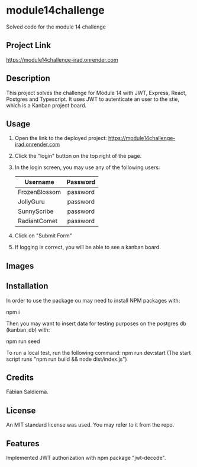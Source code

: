 # module14challenge
Solved code for the module 14 challenge

## Project Link
https://module14challenge-irad.onrender.com

## Description
This project solves the challenge for Module 14 with JWT, Express, React, Postgres and Typescript. It uses JWT to autenticate an user to the stie, which is a Kanban project board.

## Usage
1. Open the link to the deployed project: https://module14challenge-irad.onrender.com
2. Click the "login" button on the top right of the page.
3. In the login screen, you may use any of the following users:
   
     | Username      |  Password     |
     | ------------- |:-------------:|
     | FrozenBlossom |  password     | 
     | JollyGuru     |  password     |
     | SunnyScribe   |  password     | 
     | RadiantComet  |  password     |

4. Click on "Submit Form"
5. If logging is correct, you will be able to see a kanban board.

## Images

[login]: https://github.com/FabianSaldierna/module14challenge/blob/cc46aaff6562ea624cdc84711c0af36e95e94214/login_no_token.png "The login page"
[userLoggedIn]: (https://github.com/FabianSaldierna/module14challenge/blob/b5418296a0bfec9c0e2804bab5c7ac290784906a/user_logged_in.png) "A logged-in user"

## Installation
In order to use the package ou may need to install NPM packages with:

  npm i

Then you may want to insert data for testing purposes on the postgres db (kanban_db) with:

  npm run seed

To run a local test, run the following command: npm run dev:start (The start script runs "npm run build && node dist/index.js")

## Credits
Fabian Saldierna.

## License
An MIT standard license was used. You may refer to it from the repo.

## Features
Implemented JWT authorization with npm package "jwt-decode".
